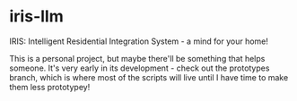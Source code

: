 # iris-llm
IRIS: Intelligent Residential Integration System - a mind for your home!

This is a personal project, but maybe there'll be something that helps someone.  It's very early in its development - check out the prototypes branch, which is where most of the scripts will live until I have time to make them less prototypey!
